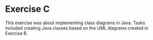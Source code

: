 # Exercise C
This exercise was about implementing class diagrams in Java. Tasks included creating Java classes based on the UML diagrams created in Exercise B.
